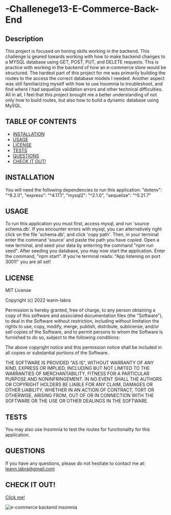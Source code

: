 # -Challenege13-E-Commerce-Back-End

## Description

This project is focused on honing skills working in the backend. This challenge is geared towards working with how to make backend changes to a MYSQL database using GET, POST, PUT, and DELETE requests. This is practice with working in the backend of how an e-commerce store would be structured. The hardest part of this project for me was primarily building the routes to the access the correct database models I needed. Another aspect was still familiarizing myself with how to use Insomnia to troubleshoot, and find where I had sequelize validation errors and other technical difficulties. All in all, I feel that this project brought me a better understanding of not only how to build routes, but also how to build a dynamic database using MySQL.

## TABLE OF CONTENTS

- [INSTALLATION](#installation)
- [USAGE](#usage)
- [LICENSE](#installation)
- [TESTS](#tests)
- [QUESTIONS](#questions)
- [CHECK IT OUT!](#checkitout)

## INSTALLATION

You will need the following dependencies to run this application:
"dotenv": "^8.2.0",
"express": "^4.17.1",
"mysql2": "^2.1.0",
"sequelize": "^5.21.7"

## USAGE

To run this application you must first, access mysql, and run 'source schema.db'. If you encounter errors with mysql, you can alternatively right click on the file 'schema.db', and click 'copy path'. Then, in your terminal enter the command 'source' and paste the path you have copied. Open a new terminal, and seed your data by enterring the command "npm run seed". After seeding you database, you may now start the application. Enter the command, "npm start". If you're terminal reads: "App listening on port 3001!" you are all set!

## LICENSE

MIT License

Copyright (c) 2022 leann-labra

Permission is hereby granted, free of charge, to any person obtaining a copy
of this software and associated documentation files (the "Software"), to deal
in the Software without restriction, including without limitation the rights
to use, copy, modify, merge, publish, distribute, sublicense, and/or sell
copies of the Software, and to permit persons to whom the Software is
furnished to do so, subject to the following conditions:

The above copyright notice and this permission notice shall be included in all
copies or substantial portions of the Software.

THE SOFTWARE IS PROVIDED "AS IS", WITHOUT WARRANTY OF ANY KIND, EXPRESS OR
IMPLIED, INCLUDING BUT NOT LIMITED TO THE WARRANTIES OF MERCHANTABILITY,
FITNESS FOR A PARTICULAR PURPOSE AND NONINFRINGEMENT. IN NO EVENT SHALL THE
AUTHORS OR COPYRIGHT HOLDERS BE LIABLE FOR ANY CLAIM, DAMAGES OR OTHER
LIABILITY, WHETHER IN AN ACTION OF CONTRACT, TORT OR OTHERWISE, ARISING FROM,
OUT OF OR IN CONNECTION WITH THE SOFTWARE OR THE USE OR OTHER DEALINGS IN THE
SOFTWARE.

## TESTS

You may also use Insomnia to test the routes for functionality for this application.

## QUESTIONS

If you have any questions, please do not hesitate to contact me at: leann.labra@gmail.com

## CHECK IT OUT!

[Click me!](https://drive.google.com/file/d/1TtntVW0NxJn_3iiGmnebmAtyTDWuRgoh/view)

![e-commerce backend insomnia](images/insomnia_screenshot.png)
